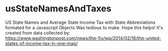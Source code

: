 # usStateNamesAndTaxes
US State Names and Average State Income Tax with State Abbreviations formated for a Javascript Objects
Was tedious to make. Hope this helps! It's created from data collected by: https://www.washingtonpost.com/news/the-fix/wp/2014/02/16/the-united-states-of-income-tax-in-one-map/
